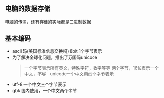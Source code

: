 ## 电脑的数据存储
电脑的传输，还有存储的实际都是二进制数据

## 基本编码
* ascii 码(美国标准信息交换吗)   8bit  1个字节表示
* 为了解决全球化问题，推出了万国码unicode
    > 一个字节表示所有英文，特殊字符，数字等等
    > 两个字节，16位表示一个中文，不够，unicode一个中文用四个字节表示
* utf-8 一个中文三个字节表示
* gbk 国内使用，一个中文两个字节





















